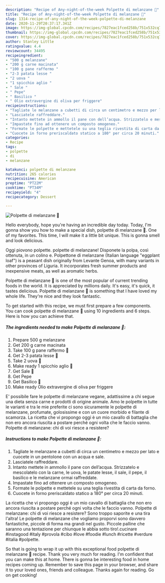 ```yaml
---
description: "Recipe of Any-night-of-the-week Polpette di melanzane 🍆"
title: "Recipe of Any-night-of-the-week Polpette di melanzane 🍆"
slug: 1314-recipe-of-any-night-of-the-week-polpette-di-melanzane
date: 2020-11-29T20:37:17.341Z
image: https://img-global.cpcdn.com/recipes/7827eac1fced258b/751x532cq70/polpette-di-melanzane-🍆-recipe-main-photo.jpg
thumbnail: https://img-global.cpcdn.com/recipes/7827eac1fced258b/751x532cq70/polpette-di-melanzane-🍆-recipe-main-photo.jpg
cover: https://img-global.cpcdn.com/recipes/7827eac1fced258b/751x532cq70/polpette-di-melanzane-🍆-recipe-main-photo.jpg
author: Stanley Little
ratingvalue: 4.4
reviewcount: 34495
recipeingredient:
- "500 g melanzane"
- "200 g carne macinata"
- "100 g pane raffermo "
- "2-3 patata lesse "
- "2 uova "
- "1 spicchio aglio "
- " Sale "
- " Pepe"
- " Basilico "
- " Olio extravergine di oliva per friggere"
recipeinstructions:
- "Tagliate le melanzane a cubetti di circa un centimetro e mezzo per lato e cuocete in un pentolone con un acqua e sale."
- "Lasciatele raffreddare."
- "Intanto mettete in ammollo il pane con dell’acqua. Strizzatelo e mescolatelo con la carne, le uova, le patate lesse, il sale, il pepe, il basilico e le melanzane ormai raffreddate."
- "Impastate fino ad ottenere un composto omogeneo."
- "Formate le polpette e mettetele su una teglia rivestita di carta da forno."
- "Cuocete in forno preriscaldato statico a 180° per circa 20 minuti."
categories:
- Recipe
tags:
- polpette
- di
- melanzane

katakunci: polpette di melanzane 
nutrition: 265 calories
recipecuisine: American
preptime: "PT22M"
cooktime: "PT34M"
recipeyield: "4"
recipecategory: Dessert

---
```



![Polpette di melanzane 🍆](https://img-global.cpcdn.com/recipes/7827eac1fced258b/751x532cq70/polpette-di-melanzane-🍆-recipe-main-photo.jpg)

Hello everybody, hope you're having an incredible day today. Today, I'm gonna show you how to make a special dish, polpette di melanzane 🍆. One of my favorites. This time, I will make it a little bit unique. This is gonna smell and look delicious.

Oggi piovono polpette. polpette di melanzane! Disponete la polpa, così ottenuta, in un colino e. Polpettone di melanzane (Italian language &#34;eggplant loaf&#34;) is a peasant dish originally from Levante Genoa, with many variants in other provinces of Liguria. It incorporates fresh summer products and inexpensive meats, as well as aromatic herbs.

Polpette di melanzane 🍆 is one of the most popular of current trending foods in the world. It is appreciated by millions daily. It's easy, it's quick, it tastes delicious. Polpette di melanzane 🍆 is something that I have loved my whole life. They're nice and they look fantastic.


To get started with this recipe, we must first prepare a few components. You can cook polpette di melanzane 🍆 using 10 ingredients and 6 steps. Here is how you can achieve that.

<!--inarticleads1-->

##### The ingredients needed to make Polpette di melanzane 🍆:

1. Prepare 500 g melanzane
1. Get 200 g carne macinata
1. Take 100 g pane raffermo 🥖
1. Get 2-3 patata lesse 🥔
1. Take 2 uova 🥚
1. Make ready 1 spicchio aglio 🧄
1. Get  Sale 🧂
1. Get  Pepe
1. Get  Basilico 🌿
1. Make ready  Olio extravergine di oliva per friggere


E&#39; possibile fare le polpette di melanzane vegane, adattissime a chi segue una dieta senza carne e prodotti di origine animale. Amo le polpette in tutte le varianti e tra le mie preferite ci sono sicuramente le polpette di melanzane, profumate, golosissime e con un cuore morbido e filante di scamorza. La ricetta che vi propongo oggi è un mio cavallo di battaglia che non ero ancora riuscita a postare perché ogni volta che le faccio vanno. Polpette di melanzane: chi di voi riesce a resistere? 

<!--inarticleads2-->

##### Instructions to make Polpette di melanzane 🍆:

1. Tagliate le melanzane a cubetti di circa un centimetro e mezzo per lato e cuocete in un pentolone con un acqua e sale.
1. Lasciatele raffreddare.
1. Intanto mettete in ammollo il pane con dell’acqua. Strizzatelo e mescolatelo con la carne, le uova, le patate lesse, il sale, il pepe, il basilico e le melanzane ormai raffreddate.
1. Impastate fino ad ottenere un composto omogeneo.
1. Formate le polpette e mettetele su una teglia rivestita di carta da forno.
1. Cuocete in forno preriscaldato statico a 180° per circa 20 minuti.


La ricetta che vi propongo oggi è un mio cavallo di battaglia che non ero ancora riuscita a postare perché ogni volta che le faccio vanno. Polpette di melanzane: chi di voi riesce a resistere? Sono troppo saporite e una tira l&#39;altra! Le polpette di melanzane che vogliamo proporvi sono davvero fantastiche, piccole di forma ma grandi nel gusto. Piccole palline che saranno una tentazione per chiunque le abbia sotto tiro!.cucinare #instagood #italy #provola #cibo #love #foodie #lunch #ricette #verdure #italia #polpette. 

So that is going to wrap it up with this exceptional food polpette di melanzane 🍆 recipe. Thank you very much for reading. I'm confident that you can make this at home. There is gonna be interesting food in home recipes coming up. Remember to save this page in your browser, and share it to your loved ones, friends and colleague. Thanks again for reading. Go on get cooking!
